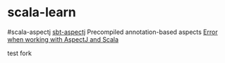 # scala-learn


#scala-aspectj
[sbt-aspectj](https://github.com/sbt/sbt-aspectj)
Precompiled annotation-based aspects
[Error when working with AspectJ and Scala](https://stackoverflow.com/questions/67402027/error-when-working-with-aspectj-and-scala/67427841#67427841)

test fork
